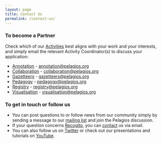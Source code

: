 ```yaml
---
layout: page
title: Contact Us
permalink: /contact-us/
---
```


### To become a Partner
Check which of our <a href="https://pelagios.org/activities/">Activities</a> best aligns with your work and your interests, and simply email the relevant Activity Coordinator(s) to discuss your application:  
- <a href="https://pelagios.org/activities/annotation">Annotation</a> - annotation@pelagios.org  
- <a href="https://pelagios.org/activities/collaboration">Collaboration</a> - collaboration@pelagios.org  
- <a href="https://pelagios.org/activities/gazetteers">Gazetteers</a> - gazetteers@pelagios.org 
- <a href="https://pelagios.org/activities/pedagogy">Pedagogy</a> - pedagogy@pelagios.org  
- <a href="https://pelagios.org/activities/registry">Registry</a> - registry@pelagios.org 
- <a href="https://pelagios.org/activities/visualisation">Visualisation</a> - visualisation@pelagios.org



### To get in touch or follow us
- You can post questions to or follow news from our community simply by sending a message to our <a href="https://groups.google.com/d/forum/pelagios-network">mailing list</a> and join the Pelagios discussion.
- If your question concerns <a href="https://recogito.pelagios.org/">Recogito</a>, you can [contact](mailto:commons@pelagios.org) us via email.   
- You can also follow us on [Twitter](https://twitter.com/PelagiosNetwork) or check out our presentations and tutorials on <a href="https://www.youtube.com/channel/UC6-o6U7HgpFKYhghO_ObrXg">YouTube</a>.
